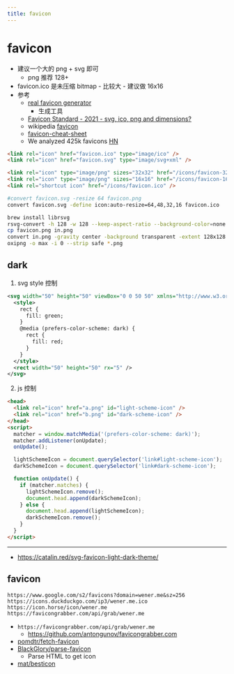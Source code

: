 ```yaml
---
title: favicon
---
```


# favicon

- 建议一个大的 png + svg 即可
  - png 推荐 128+
- favicon.ico 是未压缩 bitmap - 比较大 - 建议做 16x16
- 参考
  - [real favicon generator](https://realfavicongenerator.net/)
    - 生成工具
  - [Favicon Standard - 2021 - svg, ico, png and dimensions?](https://stackoverflow.com/questions/48956465)
  - wikipedia [favicon](https://en.wikipedia.org/wiki/Favicon)
  - [favicon-cheat-sheet](https://gist.github.com/leommoore/6415005)
  - We analyzed 425k favicons [HN](https://news.ycombinator.com/item?id=28933391)

```html
<link rel="icon" href="favicon.ico" type="image/ico" />
<link rel="icon" href="favicon.svg" type="image/svg+xml" />

<link rel="icon" type="image/png" sizes="32x32" href="/icons/favicon-32x32.png" />
<link rel="icon" type="image/png" sizes="16x16" href="/icons/favicon-16x16.png" />
<link rel="shortcut icon" href="/icons/favicon.ico" />
```

```bash
#convert favicon.svg -resize 64 favicon.png
convert favicon.svg -define icon:auto-resize=64,48,32,16 favicon.ico

brew install librsvg
rsvg-convert -h 128 -w 128 --keep-aspect-ratio --background-color=none favicon.svg > favicon.png
cp favicon.png in.png
convert in.png -gravity center -background transparent -extent 128x128 favicon.png
oxipng -o max -i 0 --strip safe *.png
```

## dark

1. svg style 控制

```xml
<svg width="50" height="50" viewBox="0 0 50 50" xmlns="http://www.w3.org/2000/svg">
  <style>
    rect {
      fill: green;
    }
    @media (prefers-color-scheme: dark) {
      rect {
        fill: red;
      }
    }
  </style>
  <rect width="50" height="50" rx="5" />
</svg>
```

2. js 控制

```html
<head>
  <link rel="icon" href="a.png" id="light-scheme-icon" />
  <link rel="icon" href="b.png" id="dark-scheme-icon" />
</head>
<script>
  matcher = window.matchMedia('(prefers-color-scheme: dark)');
  matcher.addListener(onUpdate);
  onUpdate();

  lightSchemeIcon = document.querySelector('link#light-scheme-icon');
  darkSchemeIcon = document.querySelector('link#dark-scheme-icon');

  function onUpdate() {
    if (matcher.matches) {
      lightSchemeIcon.remove();
      document.head.append(darkSchemeIcon);
    } else {
      document.head.append(lightSchemeIcon);
      darkSchemeIcon.remove();
    }
  }
</script>
```

---

- https://catalin.red/svg-favicon-light-dark-theme/

## favicon

```
https://www.google.com/s2/favicons?domain=wener.me&sz=256
https://icons.duckduckgo.com/ip3/wener.me.ico
https://icon.horse/icon/wener.me
https://favicongrabber.com/api/grab/wener.me
```

- `https://favicongrabber.com/api/grab/wener.me`
  - https://github.com/antongunov/favicongrabber.com
- [pomdtr/fetch-favicon](https://github.com/pomdtr/fetch-favicon)
- [BlackGlory/parse-favicon](https://github.com/BlackGlory/parse-favicon)
  - Parse HTML to get icon
- [mat/besticon](https://github.com/mat/besticon)
